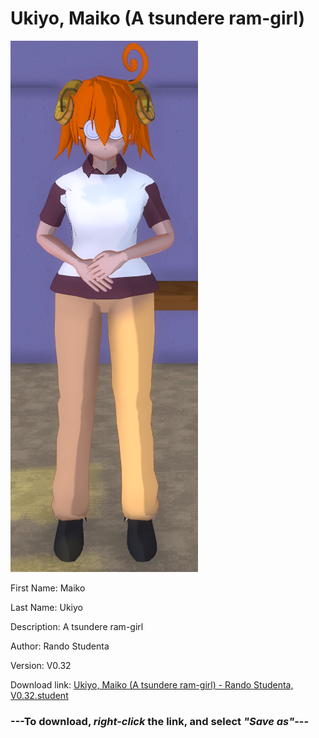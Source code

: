 # Ukiyo, Maiko (A tsundere ram-girl)

<img src = "https://raw.githubusercontent.com/Arbiter1223/Daigaku-Gurashi-Custom-Students/master/Students/Files/Ukiyo%2C%20Maiko%20(A%20tsundere%20ram-girl).png">

First Name: Maiko

Last Name: Ukiyo

Description: A tsundere ram-girl

Author: Rando Studenta

Version: V0.32

Download link: <a href="https://raw.githubusercontent.com/Arbiter1223/Daigaku-Gurashi-Custom-Students/master/Students/Files/Ukiyo%2C%20Maiko%20(A%20tsundere%20ram-girl)%20-%20Rando%20Studenta%2C%20V0.32.student">Ukiyo, Maiko (A tsundere ram-girl) - Rando Studenta, V0.32.student</a>

### ---**To download, _right-click_ the link, and select _"Save as"_**---
